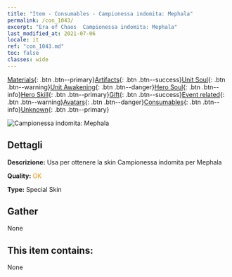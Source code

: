 ```yaml
---
title: "Item - Consumables - Campionessa indomita: Mephala"
permalink: /con_1043/
excerpt: "Era of Chaos  Campionessa indomita: Mephala"
last_modified_at: 2021-07-06
locale: it
ref: "con_1043.md"
toc: false
classes: wide
---
```

 [Materials](/ItemsIT/){: .btn .btn--primary}[Artifacts](/ItemsIT/Artifacts/){: .btn .btn--success}[Unit Soul](/ItemsIT/UnitSoul/){: .btn .btn--warning}[Unit Awakening](/ItemsIT/UnitAwakening/){: .btn .btn--danger}[Hero Soul](/ItemsIT/HeroSoul/){: .btn .btn--info}[Hero Skill](/ItemsIT/HeroSkill/){: .btn .btn--primary}[Gift](/ItemsIT/Gift/){: .btn .btn--success}[Event related](/ItemsIT/Events/){: .btn .btn--warning}[Avatars](/ItemsIT/Avatars/){: .btn .btn--danger}[Consumables](/ItemsIT/Consumables/){: .btn .btn--info}[Unknown](/ItemsIT/Unknown/){: .btn .btn--primary}

 ![Campionessa indomita: Mephala](/images/h/h_Mephala7.jpg)

## Dettagli
 **Descrizione:** Usa per ottenere la skin Campionessa indomita per Mephala

 **Quality:** <span style="color: #FF8C00">OK</span>

 **Type:** Special Skin

## Gather

  None

## This item contains:

  None

